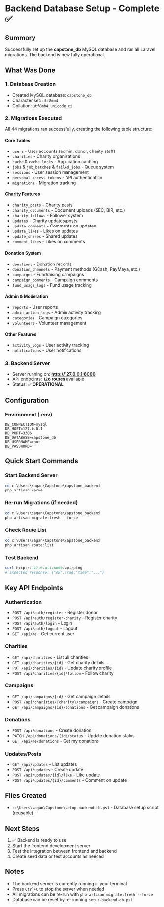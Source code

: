# Backend Database Setup - Complete ✅

## Summary
Successfully set up the **capstone_db** MySQL database and ran all Laravel migrations. The backend is now fully operational.

## What Was Done

### 1. Database Creation
- Created MySQL database: `capstone_db`
- Character set: `utf8mb4`
- Collation: `utf8mb4_unicode_ci`

### 2. Migrations Executed
All 44 migrations ran successfully, creating the following table structure:

#### Core Tables
- `users` - User accounts (admin, donor, charity staff)
- `charities` - Charity organizations
- `cache` & `cache_locks` - Application caching
- `jobs` & `job_batches` & `failed_jobs` - Queue system
- `sessions` - User session management
- `personal_access_tokens` - API authentication
- `migrations` - Migration tracking

#### Charity Features
- `charity_posts` - Charity posts
- `charity_documents` - Document uploads (SEC, BIR, etc.)
- `charity_follows` - Follower system
- `updates` - Charity updates/posts
- `update_comments` - Comments on updates
- `update_likes` - Likes on updates
- `update_shares` - Shared updates
- `comment_likes` - Likes on comments

#### Donation System
- `donations` - Donation records
- `donation_channels` - Payment methods (GCash, PayMaya, etc.)
- `campaigns` - Fundraising campaigns
- `campaign_comments` - Campaign comments
- `fund_usage_logs` - Fund usage tracking

#### Admin & Moderation
- `reports` - User reports
- `admin_action_logs` - Admin activity tracking
- `categories` - Campaign categories
- `volunteers` - Volunteer management

#### Other Features
- `activity_logs` - User activity tracking
- `notifications` - User notifications

### 3. Backend Server
- Server running on: **http://127.0.0.1:8000**
- API endpoints: **126 routes** available
- Status: ✅ **OPERATIONAL**

## Configuration

### Environment (.env)
```
DB_CONNECTION=mysql
DB_HOST=127.0.0.1
DB_PORT=3306
DB_DATABASE=capstone_db
DB_USERNAME=root
DB_PASSWORD=
```

## Quick Start Commands

### Start Backend Server
```powershell
cd c:\Users\sagan\Capstone\capstone_backend
php artisan serve
```

### Re-run Migrations (if needed)
```powershell
cd c:\Users\sagan\Capstone\capstone_backend
php artisan migrate:fresh --force
```

### Check Route List
```powershell
cd c:\Users\sagan\Capstone\capstone_backend
php artisan route:list
```

### Test Backend
```powershell
curl http://127.0.0.1:8000/api/ping
# Expected response: {"ok":true,"time":"..."}
```

## Key API Endpoints

### Authentication
- `POST /api/auth/register` - Register donor
- `POST /api/auth/register-charity` - Register charity
- `POST /api/auth/login` - Login
- `POST /api/auth/logout` - Logout
- `GET /api/me` - Get current user

### Charities
- `GET /api/charities` - List all charities
- `GET /api/charities/{id}` - Get charity details
- `PUT /api/charities/{id}` - Update charity profile
- `POST /api/charities/{id}/follow` - Follow charity

### Campaigns
- `GET /api/campaigns/{id}` - Get campaign details
- `POST /api/charities/{charity}/campaigns` - Create campaign
- `GET /api/campaigns/{id}/donations` - Get campaign donations

### Donations
- `POST /api/donations` - Create donation
- `PATCH /api/donations/{id}/status` - Update donation status
- `GET /api/me/donations` - Get my donations

### Updates/Posts
- `GET /api/updates` - List updates
- `POST /api/updates` - Create update
- `POST /api/updates/{id}/like` - Like update
- `POST /api/updates/{id}/comments` - Comment on update

## Files Created
- `c:\Users\sagan\Capstone\setup-backend-db.ps1` - Database setup script (reusable)

## Next Steps
1. ✅ Backend is ready to use
2. Start the frontend development server
3. Test the integration between frontend and backend
4. Create seed data or test accounts as needed

## Notes
- The backend server is currently running in your terminal
- Press `Ctrl+C` to stop the server when needed
- All migrations can be re-run with `php artisan migrate:fresh --force`
- Database can be reset by re-running `setup-backend-db.ps1`
